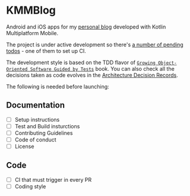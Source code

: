 # KMMBlog

Android and iOS apps for my [personal blog](https://tsalikis.blog/) developed with Kotlin Multiplatform Mobile.

The project is under active development so there's [a number of pending todos](https://github.com/tsalik/KMMBlog/blob/trunk/todo.md) - one of them to set up CI.

The development style is based on the TDD flavor of [`Growing Object-Oriented Software Guided by Tests`](http://www.growing-object-oriented-software.com) book. You can also check all the decisions taken as code evolves in the [Architecture Decision Records](https://github.com/tsalik/KMMBlog/tree/trunk/docs).

The following is needed before launching:

## Documentation
- [ ] Setup instructions
- [ ] Test and Build insturctions
- [ ] Contributing Guidelines
- [ ] Code of conduct
- [ ] License

## Code 
- [ ] CI that must trigger in every PR
- [ ] Coding style
